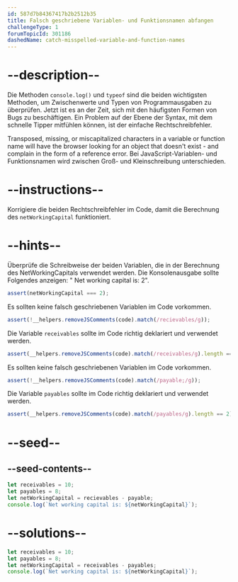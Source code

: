```yaml
---
id: 587d7b84367417b2b2512b35
title: Falsch geschriebene Variablen- und Funktionsnamen abfangen
challengeType: 1
forumTopicId: 301186
dashedName: catch-misspelled-variable-and-function-names
---
```


# --description--

Die Methoden `console.log()` und `typeof` sind die beiden wichtigsten Methoden, um Zwischenwerte und Typen von Programmausgaben zu überprüfen. Jetzt ist es an der Zeit, sich mit den häufigsten Formen von Bugs zu beschäftigen. Ein Problem auf der Ebene der Syntax, mit dem schnelle Tipper mitfühlen können, ist der einfache Rechtschreibfehler.

Transposed, missing, or miscapitalized characters in a variable or function name will have the browser looking for an object that doesn't exist - and complain in the form of a reference error. Bei JavaScript-Variablen- und Funktionsnamen wird zwischen Groß- und Kleinschreibung unterschieden.

# --instructions--

Korrigiere die beiden Rechtschreibfehler im Code, damit die Berechnung des `netWorkingCapital` funktioniert.

# --hints--

Überprüfe die Schreibweise der beiden Variablen, die in der Berechnung des NetWorkingCapitals verwendet werden. Die Konsolenausgabe sollte Folgendes anzeigen: " Net working capital is: 2".

```js
assert(netWorkingCapital === 2);
```

Es sollten keine falsch geschriebenen Variablen im Code vorkommen.

```js
assert(!__helpers.removeJSComments(code).match(/recievables/g));
```

Die Variable `receivables` sollte im Code richtig deklariert und verwendet werden.

```js
assert(__helpers.removeJSComments(code).match(/receivables/g).length == 2);
```

Es sollten keine falsch geschriebenen Variablen im Code vorkommen.

```js
assert(!__helpers.removeJSComments(code).match(/payable;/g));
```

Die Variable `payables` sollte im Code richtig deklariert und verwendet werden.

```js
assert(__helpers.removeJSComments(code).match(/payables/g).length == 2);
```

# --seed--

## --seed-contents--

```js
let receivables = 10;
let payables = 8;
let netWorkingCapital = recievables - payable;
console.log(`Net working capital is: ${netWorkingCapital}`);
```

# --solutions--

```js
let receivables = 10;
let payables = 8;
let netWorkingCapital = receivables - payables;
console.log(`Net working capital is: ${netWorkingCapital}`);
```
